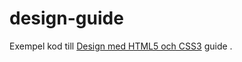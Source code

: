# design-guide

Exempel kod till [Design med HTML5 och CSS3](https://dbwebb.se/guide/design-med-html5-och-css3) guide .
